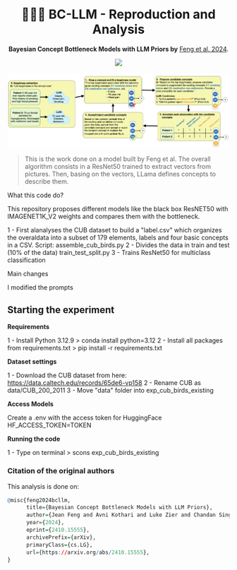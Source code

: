 <h1 align="center"> 🧑🏻‍💻 BC-LLM - Reproduction and Analysis </h1>
<p align="center"> <b>Bayesian Concept Bottleneck Models with LLM Priors by</b>  <a href="https://arxiv.org/abs/2410.15555">Feng et al. 2024</a>. 
</p>

<p align="center">
  <img src="https://img.shields.io/badge/python-3.7+-blue">
</p>  

![](./overview.png)

> This is the work done on a model built by Feng et al. The overall algorithm consists in a ResNet50 trained to extract vectors from pictures. Then, basing on the vectors, LLama defines concepts to describe them. 

What this code do?

This repository proposes different models like the black box ResNET50 with IMAGENET1K_V2 weights and compares them with the bottleneck.

1 - First alanalyses the CUB dataset to build a "label.csv" which organizes the overaldata into a subset of 179 elements, labels and four basic concepts in a CSV. Script: assemble_cub_birds.py
2 - Divides the data in train and test (10% of the data) train_test_split.py
3 - Trains ResNet50 for multiclass classification

Main changes

I modified the prompts


## Starting the experiment

**Requirements**

1 - Install Python 3.12.9 > conda install python=3.12
2 - Install all packages from requirements.txt > pip install -r requirements.txt

**Dataset settings**

1 - Download the CUB dataset from here: https://data.caltech.edu/records/65de6-vp158
2 - Rename CUB as data/CUB_200_2011
3 - Move "data" folder into exp_cub_birds_existing

**Access Models**

Create a .env with the access token for HuggingFace
HF_ACCESS_TOKEN=TOKEN

**Running the code**

1 - Type on terminal > scons exp_cub_birds_existing

### Citation of the original authors
This analysis is done on:

```r
@misc{feng2024bcllm,
      title={Bayesian Concept Bottleneck Models with LLM Priors}, 
      author={Jean Feng and Avni Kothari and Luke Zier and Chandan Singh and Yan Shuo Tan},
      year={2024},
      eprint={2410.15555},
      archivePrefix={arXiv},
      primaryClass={cs.LG},
      url={https://arxiv.org/abs/2410.15555}, 
}
```